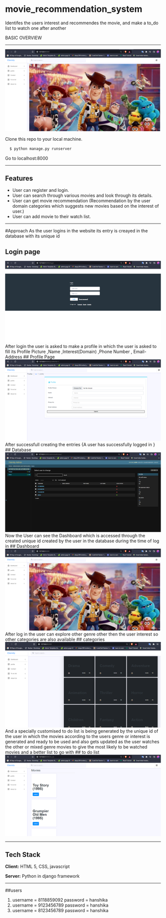 # movie_recommendation_system
Identifes the users interest and recommendes the movie, and make a to_do list to watch one after another


BASIC OVERVIEW
________________________
<img src="/images/dashboard.png">

Clone this repo to your local machine.

```bash
  $ python manage.py runserver
```
Go to localhost:8000

_______________________
## Features

- User can register and login.
- User can search through various movies and look through its details.
- User can get movie recommendation (Recommendation by the user domain categories which suggests new movies based on the interest of user.)
- User can add movie to their watch list.

__________________________________________________

#Approach
As the  user logins in the website its entry is creayed in the database with its unique id  
## Login page
<img src="/images/login.png">
</br>
After login the user is asked to make a profile in which the user is asked to fill its Profile Picture ,Name ,Interest(Domain) ,Phone Number , Email-Address
## Profile Page
<img src="/images/profile.png">
</br>
After successfull creating the entries {A user has successfully logged in }
## Database
<img src="/images/database.png">
</br>
Now the User can see the Dashboard which is accessed through the created unique id created by the user in the database during the time of log in
## Dashboard
<img src="/images/dashboard.png">
</br>
After log in the user can explore other genre other then the user interest so other categories are also available
## categories
<img src="/images/categories.png">
And a specially customised to do list is being generated by the unique id of the user in which the movies according to the users genre or interest is generated and ready to be used and also gets updated as the user watches the other or mixed genre movies to give the most likely to be watched movies and a better list to go with 
## to do list
<img src="/images/to do.png">
</br>

__________________________________________________
## Tech Stack

**Client:** HTML 5, CSS, javascript

**Server:** Python in django framework
__________________________________________________
##users
1. username = 8118859092
   password = hanshika
2. username = 9123456789
   password = hanshika
3. username = 8123456789
   password = hanshika
